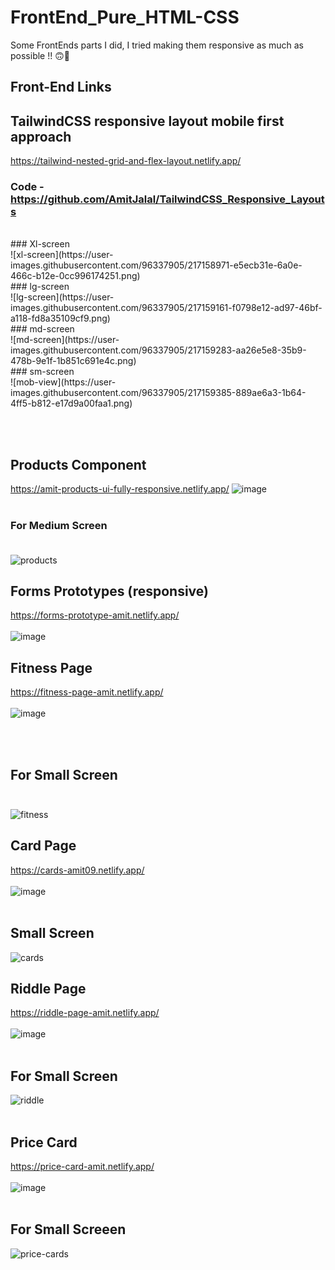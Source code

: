 # FrontEnd_Pure_HTML-CSS
Some FrontEnds parts I did, I tried making them responsive as much as possible !! 🙃🎉

## Front-End Links 

## TailwindCSS responsive layout mobile first approach
https://tailwind-nested-grid-and-flex-layout.netlify.app/
### Code - https://github.com/AmitJalal/TailwindCSS_Responsive_Layouts
</br>
### Xl-screen 
</br>
 ![xl-screen](https://user-images.githubusercontent.com/96337905/217158971-e5ecb31e-6a0e-466c-b12e-0cc996174251.png)
</br>
### lg-screen
</br>
 ![lg-screen](https://user-images.githubusercontent.com/96337905/217159161-f0798e12-ad97-46bf-a118-fd8a35109cf9.png)
</br>
### md-screen
</br>
 ![md-screen](https://user-images.githubusercontent.com/96337905/217159283-aa26e5e8-35b9-478b-9e1f-1b851c691e4c.png)
</br>
### sm-screen
</br>
 ![mob-view](https://user-images.githubusercontent.com/96337905/217159385-889ae6a3-1b64-4ff5-b812-e17d9a00faa1.png)

</br> </br>

## Products Component  
https://amit-products-ui-fully-responsive.netlify.app/ 
![image](https://user-images.githubusercontent.com/96337905/203099949-ee413f70-443b-4d10-8e5a-fe0117eb41ff.png)
</br> </br>
### For Medium Screen </br> </br>
![products](https://user-images.githubusercontent.com/96337905/203100602-cf10bb8c-1d45-46d5-ab5c-a2f6ea994cd9.png)



## Forms Prototypes (responsive)
https://forms-prototype-amit.netlify.app/  </br> </br>
![image](https://user-images.githubusercontent.com/96337905/203101246-b0811b58-f5e1-42d6-8cb1-87e3d31ed096.png)





## Fitness Page 

https://fitness-page-amit.netlify.app/   </br> </br>
![image](https://user-images.githubusercontent.com/96337905/203101828-612fff0d-4bb6-435e-81c4-50e5d691d7fa.png)

</br> </br>
## For Small Screen </br> </br>
![fitness](https://user-images.githubusercontent.com/96337905/203101627-f96d9aa1-5442-4f8c-a3ec-24935f2b3c45.png)




## Card Page
https://cards-amit09.netlify.app/ </br> </br>
![image](https://user-images.githubusercontent.com/96337905/203102273-c2cbf9a1-31e2-4a8c-b688-a3f04139a2ac.png)
</br> </br>
## Small Screen  
![cards](https://user-images.githubusercontent.com/96337905/203102501-ece07065-eac4-43ac-b56d-c526ce5b1a50.png)





## Riddle Page 
https://riddle-page-amit.netlify.app/  </br> </br>
![image](https://user-images.githubusercontent.com/96337905/203102598-b9b11633-27ff-40e1-b9b6-d743fce9a04f.png)</br> </br>
## For Small Screen

![riddle](https://user-images.githubusercontent.com/96337905/203102726-0e77c3e9-4c4e-4cad-9f52-f35ee7684f4b.png) </br> </br>





## Price Card 
https://price-card-amit.netlify.app/   </br> </br>
![image](https://user-images.githubusercontent.com/96337905/203102989-7fae625b-ef67-4890-bc0f-49b29543e659.png)
</br> </br>


## For Small Screeen
![price-cards](https://user-images.githubusercontent.com/96337905/203103164-5749ae22-5e5e-4efd-8dee-7ff7dfe898aa.png) </br> </br>





